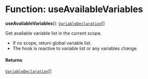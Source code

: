 # Function: useAvailableVariables

**useAvailableVariables**(): [`VariableDeclaration`](/en/auto-docs/fixed-layout-editor/classes/VariableDeclaration.md)\[]

Get available variable list in the current scope.

* If no scope, return global variable list.
* The hook is reactive to variable list or any variables change.

#### Returns

[`VariableDeclaration`](/en/auto-docs/fixed-layout-editor/classes/VariableDeclaration.md)\[]
